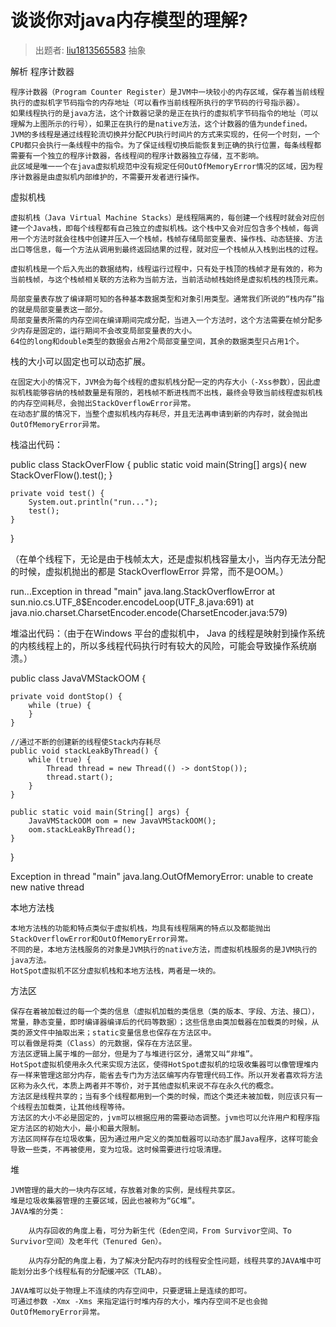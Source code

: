 # 谈谈你对java内存模型的理解?
> 出题者: [liu1813565583](https://github.com/liu1813565583)
抽象

解析
程序计数器

    程序计数器（Program Counter Register）是JVM中一块较小的内存区域，保存着当前线程执行的虚拟机字节码指令的内存地址（可以看作当前线程所执行的字节码的行号指示器）。
    如果线程执行的是java方法，这个计数器记录的是正在执行的虚拟机字节码指令的地址（可以理解为上图所示的行号），如果正在执行的是native方法，这个计数器的值为undefined。
    JVM的多线程是通过线程轮流切换并分配CPU执行时间片的方式来实现的，任何一个时刻，一个CPU都只会执行一条线程中的指令。为了保证线程切换后能恢复到正确的执行位置，每条线程都需要有一个独立的程序计数器，各线程间的程序计数器独立存储，互不影响。
    此区域是唯一一个在java虚拟机规范中没有规定任何OutOfMemoryError情况的区域，因为程序计数器是由虚拟机内部维护的，不需要开发者进行操作。

虚拟机栈

    虚拟机栈（Java Virtual Machine Stacks）是线程隔离的，每创建一个线程时就会对应创建一个Java栈，即每个线程都有自己独立的虚拟机栈。这个栈中又会对应包含多个栈帧，每调用一个方法时就会往栈中创建并压入一个栈帧，栈帧存储局部变量表、操作栈、动态链接、方法出口等信息，每一个方法从调用到最终返回结果的过程，就对应一个栈帧从入栈到出栈的过程。

    虚拟机栈是一个后入先出的数据结构，线程运行过程中，只有处于栈顶的栈帧才是有效的，称为当前栈帧，与这个栈帧相关联的方法称为当前方法，当前活动帧栈始终是虚拟机栈的栈顶元素。

    局部变量表存放了编译期可知的各种基本数据类型和对象引用类型。通常我们所说的“栈内存”指的就是局部变量表这一部分。
    局部变量表所需的内存空间在编译期间完成分配，当进入一个方法时，这个方法需要在帧分配多少内存是固定的，运行期间不会改变局部变量表的大小。
    64位的long和double类型的数据会占用2个局部变量空间，其余的数据类型只占用1个。

栈的大小可以固定也可以动态扩展。

    在固定大小的情况下，JVM会为每个线程的虚拟机栈分配一定的内存大小（-Xss参数），因此虚拟机栈能够容纳的栈帧数量是有限的，若栈帧不断进栈而不出栈，最终会导致当前线程虚拟机栈的内存空间耗尽，会抛出StackOverflowError异常。
    在动态扩展的情况下，当整个虚拟机栈内存耗尽，并且无法再申请到新的内存时，就会抛出OutOfMemoryError异常。

栈溢出代码：

public class StackOverFlow {
	public static void main(String[] args){
		new StackOverFlow().test();
	}

	private void test() {
		System.out.println("run...");
		test();
	}
}

（在单个线程下，无论是由于栈帧太大，还是虚拟机栈容量太小，当内存无法分配的时候，虚拟机抛出的都是 StackOverflowError 异常，而不是OOM。）

run...Exception in thread "main" java.lang.StackOverflowError
	at sun.nio.cs.UTF_8$Encoder.encodeLoop(UTF_8.java:691)
	at java.nio.charset.CharsetEncoder.encode(CharsetEncoder.java:579)

堆溢出代码：（由于在Windows 平台的虚拟机中， Java 的线程是映射到操作系统的内核线程上的，所以多线程代码执行时有较大的风险，可能会导致操作系统崩溃。）

public class JavaVMStackOOM {

    private void dontStop() {
        while (true) {
        }
    }

    //通过不断的创建新的线程使Stack内存耗尽
    public void stackLeakByThread() {
        while (true) {
            Thread thread = new Thread(() -> dontStop());
            thread.start();
        }
    }

    public static void main(String[] args) {
        JavaVMStackOOM oom = new JavaVMStackOOM();
        oom.stackLeakByThread();
    }

}

Exception in thread "main" java.lang.OutOfMemoryError: unable to create new native thread

本地方法栈

    本地方法栈的功能和特点类似于虚拟机栈，均具有线程隔离的特点以及都能抛出StackOverflowError和OutOfMemoryError异常。
    不同的是，本地方法栈服务的对象是JVM执行的native方法，而虚拟机栈服务的是JVM执行的java方法。
    HotSpot虚拟机不区分虚拟机栈和本地方法栈，两者是一块的。

方法区

    保存在着被加载过的每一个类的信息（虚拟机加载的类信息（类的版本、字段、方法、接口），常量，静态变量，即时编译器编译后的代码等数据）；这些信息由类加载器在加载类的时候，从类的源文件中抽取出来；static变量信息也保存在方法区中。
    可以看做是将类（Class）的元数据，保存在方法区里。
    方法区逻辑上属于堆的一部分，但是为了与堆进行区分，通常又叫“非堆”。
    HotSpot虚拟机使用永久代来实现方法区，使得HotSpot虚拟机的垃圾收集器可以像管理堆内存一样来管理这部分内存，能省去专门为方法区编写内存管理代码工作。所以开发者喜欢将方法区称为永久代，本质上两者并不等价，对于其他虚拟机来说不存在永久代的概念。
    方法区是线程共享的；当有多个线程都用到一个类的时候，而这个类还未被加载，则应该只有一个线程去加载类，让其他线程等待。
    方法区的大小不必是固定的，jvm可以根据应用的需要动态调整。jvm也可以允许用户和程序指定方法区的初始大小，最小和最大限制。
    方法区同样存在垃圾收集，因为通过用户定义的类加载器可以动态扩展Java程序，这样可能会导致一些类，不再被使用，变为垃圾。这时候需要进行垃圾清理。

堆 

    JVM管理的最大的一块内存区域，存放着对象的实例，是线程共享区。
    堆是垃圾收集器管理的主要区域，因此也被称为“GC堆”。
    JAVA堆的分类： 

        从内存回收的角度上看，可分为新生代（Eden空间，From Survivor空间、To Survivor空间）及老年代（Tenured Gen）。

        从内存分配的角度上看，为了解决分配内存时的线程安全性问题，线程共享的JAVA堆中可能划分出多个线程私有的分配缓冲区（TLAB）。

    JAVA堆可以处于物理上不连续的内存空间中，只要逻辑上是连续的即可。
    可通过参数 -Xmx -Xms 来指定运行时堆内存的大小，堆内存空间不足也会抛OutOfMemoryError异常。
